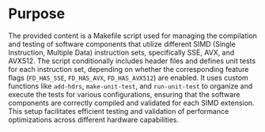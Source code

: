 # Purpose
The provided content is a Makefile script used for managing the compilation and testing of software components that utilize different SIMD (Single Instruction, Multiple Data) instruction sets, specifically SSE, AVX, and AVX512. The script conditionally includes header files and defines unit tests for each instruction set, depending on whether the corresponding feature flags (`FD_HAS_SSE`, `FD_HAS_AVX`, `FD_HAS_AVX512`) are enabled. It uses custom functions like `add-hdrs`, `make-unit-test`, and `run-unit-test` to organize and execute the tests for various configurations, ensuring that the software components are correctly compiled and validated for each SIMD extension. This setup facilitates efficient testing and validation of performance optimizations across different hardware capabilities.
